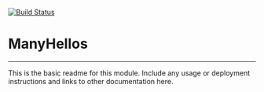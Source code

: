 [![Build Status](https://travis-ci.org/mccorkle/ManyHellos.svg?branch=master)](https://travis-ci.org/mccorkle/ManyHellos)

# ManyHellos
---

This is the basic readme for this module. Include any usage or deployment instructions and links to other documentation here.
